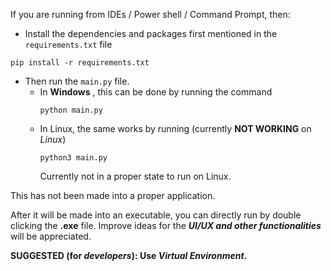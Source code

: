 If you are running from IDEs / Power shell / Command Prompt, then:
- Install the dependencies and packages first mentioned in the ```requirements.txt``` file

```
pip install -r requirements.txt
```
- Then run the ```main.py``` file.
  - In **Windows** , this can be done by running the command
    ```
    python main.py
    ```
  - In Linux, the same works by running (currently **NOT WORKING** on _Linux_)
    ```
    python3 main.py
    ```
      Currently not in a proper state to run on Linux.

This has not been made into a proper application.

After it will be made into an executable, you can directly run by double clicking the **.exe** file.
Improve ideas for the **_UI/UX and other functionalities_** will be appreciated.

**SUGGESTED (for *developers*): Use *Virtual Environment*.**
